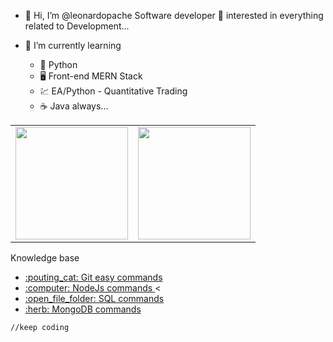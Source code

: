 - 👋 Hi, I’m @leonardopache Software developer 👀  interested in everything related to Development...

- 🌱 I’m currently learning 
  - 🐍 Python
  - 🖥 Front-end MERN Stack
  - 💹 EA/Python - Quantitative Trading
  - ☕️ Java always... 

<table><tr><td>
<img height="180em" src="https://github-readme-stats.vercel.app/api/top-langs/?username=leonardopache&langs_count=8&layout=compact&theme=dark" /></td>
<td> <img height="180em" src="https://github-readme-stats.vercel.app/api?username=leonardopache&show_icons=true&hide_border=true&&count_private=true&include_all_commits=true&theme=dark" /></td>
  </tr></table>
  
Knowledge base
<ul>
<li><a href="https://github.com/leonardopache/cheat-sheets/blob/master/git/git.md" target="_self">:pouting_cat: Git easy commands </a> </li>
<li><a href="https://github.com/leonardopache/cheat-sheets/README.md" target="_self">:computer: NodeJs commands </a> < </li>
<li><a href="https://github.com/leonardopache/cheat-sheets/README.md" target="_self">:open_file_folder: SQL commands </a> </li>
<li><a href="https://github.com/leonardopache/cheat-sheets/README.md" target="_self">:herb: MongoDB commands </a> </li>
</ul>

```
//keep coding
```
<!---
leonardopache/leonardopache is a ✨ special ✨ repository because its `README.md` (this file) appears on your GitHub profile.
You can click the Preview link to take a look at your changes.
--->
